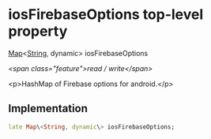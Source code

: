 


# iosFirebaseOptions top-level property









[Map](https:api.flutter.dev/flutter/dart-core/Map-class.html)&lt;[String](https:api.flutter.dev/flutter/dart-core/String-class.html), dynamic\> iosFirebaseOptions
  
_\<span class="feature"\>read / write\</span\>_



\<p\>HashMap of Firebase options for android.\</p\>



## Implementation

```dart
late Map\<String, dynamic\> iosFirebaseOptions;
```








